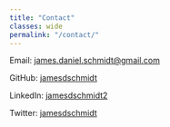 ```yaml
---
title: "Contact"
classes: wide
permalink: "/contact/"
---
```


<i class="fas fa-fw fa-envelope-square" aria-hidden="true"></i> Email:
<a href="mailto:james.daniel.schmidt@gmail.com">james.daniel.schmidt@gmail.com</a>

<i class="fab fa-fw fa-github" aria-hidden="true"></i> GitHub:
<a href="https://github.com/jamesdschmidt" itemprop="sameAs" rel="nofollow noopener noreferrer">jamesdschmidt</a>

<i class="fab fa-fw fa-linkedin" aria-hidden="true"></i> LinkedIn:
<a href="https://www.linkedin.com/in/jamesdschmidt2" itemprop="sameAs" rel="nofollow noopener noreferrer">jamesdschmidt2</a>

<i class="fab fa-fw fa-twitter-square" aria-hidden="true"></i> Twitter:
<a href="https://twitter.com/jamesdschmidt" itemprop="sameAs" rel="nofollow noopener noreferrer">jamesdschmidt</a>
